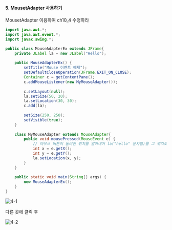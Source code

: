 #### 5. MousetAdapter 사용하기

MousetAdapter 이용하여 ch10_4 수정하라
```java
import java.awt.*;
import java.awt.event.*;
import javax.swing.*;

public class MouseAdapterEx extends JFrame{
	private JLabel la = new JLabel("Hello");
	
	public MouseAdapterEx() {
		setTitle("Mouse 이벤트 예제");
		setDefaultCloseOperation(JFrame.EXIT_ON_CLOSE);
		Container c = getContentPane();
		c.addMouseListener(new MyMouseAdapter());
		
		c.setLayout(null);
		la.setSize(50, 20);
		la.setLocation(30, 30);
		c.add(la);
		
		setSize(250, 250);
		setVisible(true);
	}
	
	class MyMouseAdapter extends MouseAdapter{
		public void mousePressed(MouseEvent e) {
			// 마우스 버튼이 눌러진 위치를 알아내어 la("hello" 문자열)를 그 위치로 옮긴다
			int x = e.getX();
			int y = e.getY();
			la.setLocation(x, y);
		}
	}
	
	public static void main(String[] args) {
		new MouseAdapterEx();
	}
}
```

![4-1](https://user-images.githubusercontent.com/66901172/91941467-3c103980-ed34-11ea-9333-a8fb91de9c1e.PNG)

다른 곳에 클릭 후

![4-2](https://user-images.githubusercontent.com/66901172/91941468-3ca8d000-ed34-11ea-90a3-d28e551315d4.PNG)
